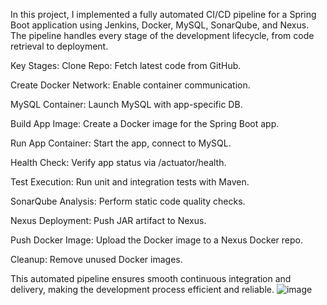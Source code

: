 In this project, I implemented a fully automated CI/CD pipeline for a Spring Boot application using Jenkins, Docker, MySQL, SonarQube, and Nexus. The pipeline handles every stage of the development lifecycle, from code retrieval to deployment.

Key Stages:
Clone Repo: Fetch latest code from GitHub.

Create Docker Network: Enable container communication.

MySQL Container: Launch MySQL with app-specific DB.

Build App Image: Create a Docker image for the Spring Boot app.

Run App Container: Start the app, connect to MySQL.

Health Check: Verify app status via /actuator/health.

Test Execution: Run unit and integration tests with Maven.

SonarQube Analysis: Perform static code quality checks.

Nexus Deployment: Push JAR artifact to Nexus.

Push Docker Image: Upload the Docker image to a Nexus Docker repo.

Cleanup: Remove unused Docker images.

This automated pipeline ensures smooth continuous integration and delivery, making the development process efficient and reliable.
![image](https://github.com/user-attachments/assets/ad5c0c24-85db-4825-9e40-28178ec0a5ef)




